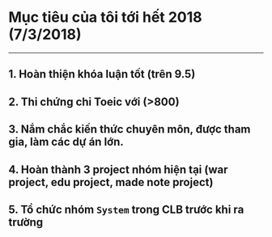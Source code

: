 # Mục tiêu của tôi tới hết 2018 (7/3/2018)
---
## 1. Hoàn thiện khóa luận tốt (trên 9.5)
## 2. Thi chứng chỉ Toeic với (>800)
## 3. Nắm chắc kiến thức chuyên môn, được tham gia, làm các dự án lớn.
## 4. Hoàn thành 3 project nhóm hiện tại (war project, edu project, made note project)
## 5. Tổ chức nhóm `System` trong CLB trước khi ra trường
